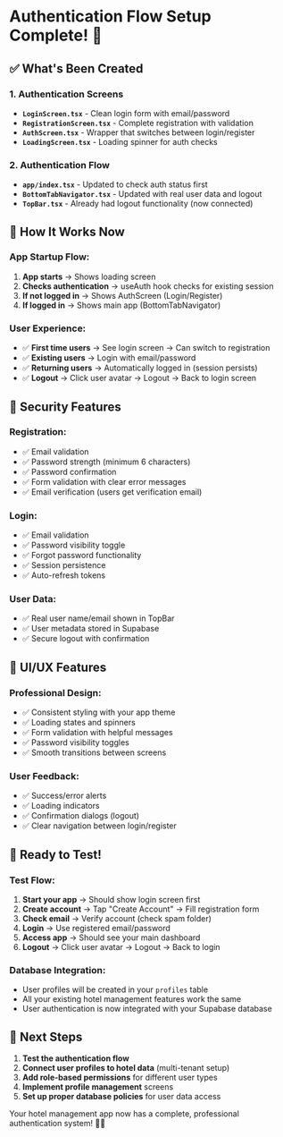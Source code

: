 # Authentication Flow Setup Complete! 🎉

## ✅ What's Been Created

### **1. Authentication Screens**

- **`LoginScreen.tsx`** - Clean login form with email/password
- **`RegistrationScreen.tsx`** - Complete registration with validation
- **`AuthScreen.tsx`** - Wrapper that switches between login/register
- **`LoadingScreen.tsx`** - Loading spinner for auth checks

### **2. Authentication Flow**

- **`app/index.tsx`** - Updated to check auth status first
- **`BottomTabNavigator.tsx`** - Updated with real user data and logout
- **`TopBar.tsx`** - Already had logout functionality (now connected)

## 🚀 How It Works Now

### **App Startup Flow:**

1. **App starts** → Shows loading screen
2. **Checks authentication** → useAuth hook checks for existing session
3. **If not logged in** → Shows AuthScreen (Login/Register)
4. **If logged in** → Shows main app (BottomTabNavigator)

### **User Experience:**

- ✅ **First time users** → See login screen → Can switch to registration
- ✅ **Existing users** → Login with email/password
- ✅ **Returning users** → Automatically logged in (session persists)
- ✅ **Logout** → Click user avatar → Logout → Back to login screen

## 🔐 Security Features

### **Registration:**

- ✅ Email validation
- ✅ Password strength (minimum 6 characters)
- ✅ Password confirmation
- ✅ Form validation with clear error messages
- ✅ Email verification (users get verification email)

### **Login:**

- ✅ Email validation
- ✅ Password visibility toggle
- ✅ Forgot password functionality
- ✅ Session persistence
- ✅ Auto-refresh tokens

### **User Data:**

- ✅ Real user name/email shown in TopBar
- ✅ User metadata stored in Supabase
- ✅ Secure logout with confirmation

## 📱 UI/UX Features

### **Professional Design:**

- ✅ Consistent styling with your app theme
- ✅ Loading states and spinners
- ✅ Form validation with helpful messages
- ✅ Password visibility toggles
- ✅ Smooth transitions between screens

### **User Feedback:**

- ✅ Success/error alerts
- ✅ Loading indicators
- ✅ Confirmation dialogs (logout)
- ✅ Clear navigation between login/register

## 🎯 Ready to Test!

### **Test Flow:**

1. **Start your app** → Should show login screen first
2. **Create account** → Tap "Create Account" → Fill registration form
3. **Check email** → Verify account (check spam folder)
4. **Login** → Use registered email/password
5. **Access app** → Should see your main dashboard
6. **Logout** → Click user avatar → Logout → Back to login

### **Database Integration:**

- User profiles will be created in your `profiles` table
- All your existing hotel management features work the same
- User authentication is now integrated with your Supabase database

## 🔄 Next Steps

1. **Test the authentication flow**
2. **Connect user profiles to hotel data** (multi-tenant setup)
3. **Add role-based permissions** for different user types
4. **Implement profile management** screens
5. **Set up proper database policies** for user data access

Your hotel management app now has a complete, professional authentication system! 🏨✨
